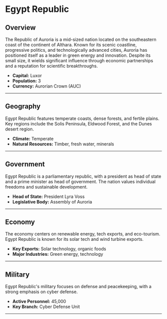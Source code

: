 # Egypt Republic

## Overview
The Republic of Auroria is a mid-sized nation located on the southeastern coast of the continent of Althara. Known for its scenic coastline, progressive politics, and technologically advanced cities, Auroria has positioned itself as a leader in green energy and innovation. Despite its small size, it wields significant influence through economic partnerships and a reputation for scientific breakthroughs.

- **Capital:** Luxor
- **Population:** 3
- **Currency:** Aurorian Crown (AUC)

---

## Geography
Egypt Republic features temperate coasts, dense forests, and fertile plains. Key regions include the Solis Peninsula, Eldwood Forest, and the Dunes desert region.

- **Climate:** Temperate
- **Natural Resources:** Timber, fresh water, minerals

---

## Government
Egypt Republic is a parliamentary republic, with a president as head of state and a prime minister as head of government. The nation values individual freedoms and sustainable development.

- **Head of State:** President Lyra Voss
- **Legislative Body:** Assembly of Auroria

---

## Economy
The economy centers on renewable energy, tech exports, and eco-tourism. Egypt Republic is known for its solar tech and wind turbine exports.

- **Key Exports:** Solar technology, organic foods
- **Major Industries:** Green energy, technology

---

## Military
Egypt Republic's military focuses on defense and peacekeeping, with a strong emphasis on cyber defense.

- **Active Personnel:** 45,000
- **Key Branch:** Cyber Defense Unit

---

